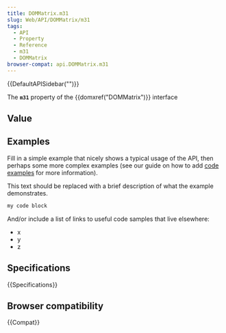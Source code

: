 ```yaml
---
title: DOMMatrix.m31
slug: Web/API/DOMMatrix/m31
tags:
  - API
  - Property
  - Reference
  - m31
  - DOMMatrix
browser-compat: api.DOMMatrix.m31
---
```

{{DefaultAPISidebar("")}}

The **`m31`** property of the {{domxref("DOMMatrix")}} interface 

## Value



## Examples

Fill in a simple example that nicely shows a typical usage of the API, then perhaps some more complex examples (see our guide on how to add [code examples](/en-US/docs/MDN/Contribute/Structures/Code_examples) for more information).

This text should be replaced with a brief description of what the example demonstrates.

```js
my code block
```

And/or include a list of links to useful code samples that live elsewhere:

*   x
*   y
*   z

## Specifications

{{Specifications}}

## Browser compatibility

{{Compat}}


